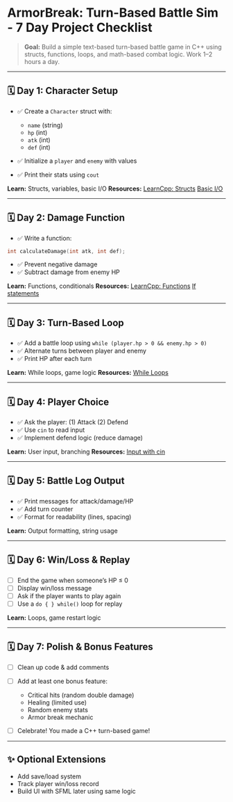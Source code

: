 # ArmorBreak: Turn-Based Battle Sim - 7 Day Project Checklist

> **Goal:** Build a simple text-based turn-based battle game in C++ using structs, functions, loops, and math-based combat logic. Work 1–2 hours a day.

---

## 🗓️ Day 1: Character Setup

- ✅ Create a `Character` struct with:

  - `name` (string)
  - `hp` (int)
  - `atk` (int)
  - `def` (int)

- ✅  Initialize a `player` and `enemy` with values
- ✅  Print their stats using `cout`

**Learn:** Structs, variables, basic I/O
**Resources:**
[LearnCpp: Structs](https://www.learncpp.com/cpp-tutorial/introduction-to-structs-enumerations-and-classes/)
[Basic I/O](https://www.learncpp.com/cpp-tutorial/basic-input-and-output/)

---

## 🗓️ Day 2: Damage Function

- ✅ Write a function:

```cpp
int calculateDamage(int atk, int def);
```

- ✅ Prevent negative damage
- ✅ Subtract damage from enemy HP

**Learn:** Functions, conditionals
**Resources:**
[LearnCpp: Functions](https://www.learncpp.com/cpp-tutorial/introduction-to-functions/)
[If statements](https://www.learncpp.com/cpp-tutorial/if-statements/)

---

## 🗓️ Day 3: Turn-Based Loop

- ✅ Add a battle loop using `while (player.hp > 0 && enemy.hp > 0)`
- ✅ Alternate turns between player and enemy
- ✅ Print HP after each turn

**Learn:** While loops, game logic
**Resources:**
[While Loops](https://www.learncpp.com/cpp-tutorial/while-statements/)

---

## 🗓️ Day 4: Player Choice

- ✅ Ask the player: (1) Attack (2) Defend
- ✅ Use `cin` to read input
- ✅ Implement defend logic (reduce damage)

**Learn:** User input, branching
**Resources:**
[Input with cin](https://www.learncpp.com/cpp-tutorial/basic-input-using-cin/)

---

## 🗓️ Day 5: Battle Log Output

- ✅ Print messages for attack/damage/HP
- ✅ Add turn counter
- ✅ Format for readability (lines, spacing)

**Learn:** Output formatting, string usage

---

## 🗓️ Day 6: Win/Loss & Replay

- [ ] End the game when someone’s HP ≤ 0
- [ ] Display win/loss message
- [ ] Ask if the player wants to play again
- [ ] Use a `do { } while()` loop for replay

**Learn:** Loops, game restart logic

---

## 🗓️ Day 7: Polish & Bonus Features

- [ ] Clean up code & add comments
- [ ] Add at least one bonus feature:

  - Critical hits (random double damage)
  - Healing (limited use)
  - Random enemy stats
  - Armor break mechanic

- [ ] Celebrate! You made a C++ turn-based game!

---

## ✨ Optional Extensions

- Add save/load system
- Track player win/loss record
- Build UI with SFML later using same logic
